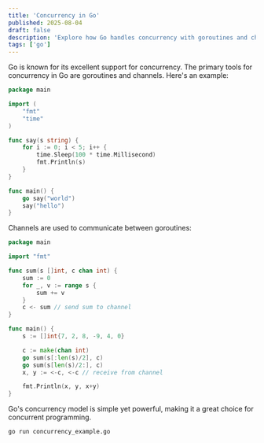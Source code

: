 ```yaml
---
title: 'Concurrency in Go'
published: 2025-08-04
draft: false
description: 'Explore how Go handles concurrency with goroutines and channels.'
tags: ['go']
---
```


Go is known for its excellent support for concurrency. The primary tools for concurrency in Go are goroutines and channels. Here's an example:

```go
package main

import (
    "fmt"
    "time"
)

func say(s string) {
    for i := 0; i < 5; i++ {
        time.Sleep(100 * time.Millisecond)
        fmt.Println(s)
    }
}

func main() {
    go say("world")
    say("hello")
}
```

Channels are used to communicate between goroutines:

```go
package main

import "fmt"

func sum(s []int, c chan int) {
    sum := 0
    for _, v := range s {
        sum += v
    }
    c <- sum // send sum to channel
}

func main() {
    s := []int{7, 2, 8, -9, 4, 0}

    c := make(chan int)
    go sum(s[:len(s)/2], c)
    go sum(s[len(s)/2:], c)
    x, y := <-c, <-c // receive from channel

    fmt.Println(x, y, x+y)
}
```

Go's concurrency model is simple yet powerful, making it a great choice for concurrent programming.

```shell title="Running Go Concurrency Example"
go run concurrency_example.go
```
